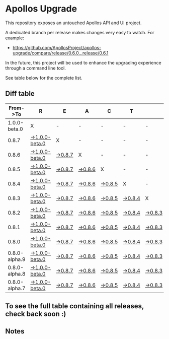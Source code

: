 # Apollos Upgrade

This repository exposes an untouched Apollos API and UI project.

A dedicated branch per release makes changes very easy
to watch. For example:

* https://github.com/ApollosProject/apollos-upgrade/compare/release/0.6.0...release/0.6.1

In the future, this project will be used to enhance the upgrading experience through a command line tool.

See table below for the complete list.

## Diff table

| From->To      | R                                                                                                                       | E                                                                                                         | A                                                                                                         | C                                                                                                         | T                                                                                                         |                                                                                                           | N                                                                                                         | A                                                                                                         | T                                                                                                         | I                                                                                                                         | V                                                                                                                         | E   |
| ------------- | ----------------------------------------------------------------------------------------------------------------------- | --------------------------------------------------------------------------------------------------------- | --------------------------------------------------------------------------------------------------------- | --------------------------------------------------------------------------------------------------------- | --------------------------------------------------------------------------------------------------------- | --------------------------------------------------------------------------------------------------------- | --------------------------------------------------------------------------------------------------------- | --------------------------------------------------------------------------------------------------------- | --------------------------------------------------------------------------------------------------------- | ------------------------------------------------------------------------------------------------------------------------- | ------------------------------------------------------------------------------------------------------------------------- | --- |
| 1.0.0-beta.0  | X                                                                                                                       | -                                                                                                         | -                                                                                                         | -                                                                                                         | -                                                                                                         | -                                                                                                         | -                                                                                                         | -                                                                                                         | -                                                                                                         | -                                                                                                                         | -                                                                                                                         | -   |
| 0.8.7         | [->1.0.0-beta.0](https://github.com/ApollosProject/apollos-upgrade/compare/release/0.8.7..release/1.0.0-beta.0)         | X                                                                                                         | -                                                                                                         | -                                                                                                         | -                                                                                                         | -                                                                                                         | -                                                                                                         | -                                                                                                         | -                                                                                                         | -                                                                                                                         | -                                                                                                                         | -   |
| 0.8.6         | [->1.0.0-beta.0](https://github.com/ApollosProject/apollos-upgrade/compare/release/0.8.6..release/1.0.0-beta.0)         | [->0.8.7](https://github.com/ApollosProject/apollos-upgrade/compare/release/0.8.6..release/0.8.7)         | X                                                                                                         | -                                                                                                         | -                                                                                                         | -                                                                                                         | -                                                                                                         | -                                                                                                         | -                                                                                                         | -                                                                                                                         | -                                                                                                                         | -   |
| 0.8.5         | [->1.0.0-beta.0](https://github.com/ApollosProject/apollos-upgrade/compare/release/0.8.5..release/1.0.0-beta.0)         | [->0.8.7](https://github.com/ApollosProject/apollos-upgrade/compare/release/0.8.5..release/0.8.7)         | [->0.8.6](https://github.com/ApollosProject/apollos-upgrade/compare/release/0.8.5..release/0.8.6)         | X                                                                                                         | -                                                                                                         | -                                                                                                         | -                                                                                                         | -                                                                                                         | -                                                                                                         | -                                                                                                                         | -                                                                                                                         | -   |
| 0.8.4         | [->1.0.0-beta.0](https://github.com/ApollosProject/apollos-upgrade/compare/release/0.8.4..release/1.0.0-beta.0)         | [->0.8.7](https://github.com/ApollosProject/apollos-upgrade/compare/release/0.8.4..release/0.8.7)         | [->0.8.6](https://github.com/ApollosProject/apollos-upgrade/compare/release/0.8.4..release/0.8.6)         | [->0.8.5](https://github.com/ApollosProject/apollos-upgrade/compare/release/0.8.4..release/0.8.5)         | X                                                                                                         | -                                                                                                         | -                                                                                                         | -                                                                                                         | -                                                                                                         | -                                                                                                                         | -                                                                                                                         | -   |
| 0.8.3         | [->1.0.0-beta.0](https://github.com/ApollosProject/apollos-upgrade/compare/release/0.8.3..release/1.0.0-beta.0)         | [->0.8.7](https://github.com/ApollosProject/apollos-upgrade/compare/release/0.8.3..release/0.8.7)         | [->0.8.6](https://github.com/ApollosProject/apollos-upgrade/compare/release/0.8.3..release/0.8.6)         | [->0.8.5](https://github.com/ApollosProject/apollos-upgrade/compare/release/0.8.3..release/0.8.5)         | [->0.8.4](https://github.com/ApollosProject/apollos-upgrade/compare/release/0.8.3..release/0.8.4)         | X                                                                                                         | -                                                                                                         | -                                                                                                         | -                                                                                                         | -                                                                                                                         | -                                                                                                                         | -   |
| 0.8.2         | [->1.0.0-beta.0](https://github.com/ApollosProject/apollos-upgrade/compare/release/0.8.2..release/1.0.0-beta.0)         | [->0.8.7](https://github.com/ApollosProject/apollos-upgrade/compare/release/0.8.2..release/0.8.7)         | [->0.8.6](https://github.com/ApollosProject/apollos-upgrade/compare/release/0.8.2..release/0.8.6)         | [->0.8.5](https://github.com/ApollosProject/apollos-upgrade/compare/release/0.8.2..release/0.8.5)         | [->0.8.4](https://github.com/ApollosProject/apollos-upgrade/compare/release/0.8.2..release/0.8.4)         | [->0.8.3](https://github.com/ApollosProject/apollos-upgrade/compare/release/0.8.2..release/0.8.3)         | X                                                                                                         | -                                                                                                         | -                                                                                                         | -                                                                                                                         | -                                                                                                                         | -   |
| 0.8.1         | [->1.0.0-beta.0](https://github.com/ApollosProject/apollos-upgrade/compare/release/0.8.1..release/1.0.0-beta.0)         | [->0.8.7](https://github.com/ApollosProject/apollos-upgrade/compare/release/0.8.1..release/0.8.7)         | [->0.8.6](https://github.com/ApollosProject/apollos-upgrade/compare/release/0.8.1..release/0.8.6)         | [->0.8.5](https://github.com/ApollosProject/apollos-upgrade/compare/release/0.8.1..release/0.8.5)         | [->0.8.4](https://github.com/ApollosProject/apollos-upgrade/compare/release/0.8.1..release/0.8.4)         | [->0.8.3](https://github.com/ApollosProject/apollos-upgrade/compare/release/0.8.1..release/0.8.3)         | [->0.8.2](https://github.com/ApollosProject/apollos-upgrade/compare/release/0.8.1..release/0.8.2)         | X                                                                                                         | -                                                                                                         | -                                                                                                                         | -                                                                                                                         | -   |
| 0.8.0         | [->1.0.0-beta.0](https://github.com/ApollosProject/apollos-upgrade/compare/release/0.8.0..release/1.0.0-beta.0)         | [->0.8.7](https://github.com/ApollosProject/apollos-upgrade/compare/release/0.8.0..release/0.8.7)         | [->0.8.6](https://github.com/ApollosProject/apollos-upgrade/compare/release/0.8.0..release/0.8.6)         | [->0.8.5](https://github.com/ApollosProject/apollos-upgrade/compare/release/0.8.0..release/0.8.5)         | [->0.8.4](https://github.com/ApollosProject/apollos-upgrade/compare/release/0.8.0..release/0.8.4)         | [->0.8.3](https://github.com/ApollosProject/apollos-upgrade/compare/release/0.8.0..release/0.8.3)         | [->0.8.2](https://github.com/ApollosProject/apollos-upgrade/compare/release/0.8.0..release/0.8.2)         | [->0.8.1](https://github.com/ApollosProject/apollos-upgrade/compare/release/0.8.0..release/0.8.1)         | X                                                                                                         | -                                                                                                                         | -                                                                                                                         | -   |
| 0.8.0-alpha.9 | [->1.0.0-beta.0](https://github.com/ApollosProject/apollos-upgrade/compare/release/0.8.0-alpha.9..release/1.0.0-beta.0) | [->0.8.7](https://github.com/ApollosProject/apollos-upgrade/compare/release/0.8.0-alpha.9..release/0.8.7) | [->0.8.6](https://github.com/ApollosProject/apollos-upgrade/compare/release/0.8.0-alpha.9..release/0.8.6) | [->0.8.5](https://github.com/ApollosProject/apollos-upgrade/compare/release/0.8.0-alpha.9..release/0.8.5) | [->0.8.4](https://github.com/ApollosProject/apollos-upgrade/compare/release/0.8.0-alpha.9..release/0.8.4) | [->0.8.3](https://github.com/ApollosProject/apollos-upgrade/compare/release/0.8.0-alpha.9..release/0.8.3) | [->0.8.2](https://github.com/ApollosProject/apollos-upgrade/compare/release/0.8.0-alpha.9..release/0.8.2) | [->0.8.1](https://github.com/ApollosProject/apollos-upgrade/compare/release/0.8.0-alpha.9..release/0.8.1) | [->0.8.0](https://github.com/ApollosProject/apollos-upgrade/compare/release/0.8.0-alpha.9..release/0.8.0) | X                                                                                                                         | -                                                                                                                         | -   |
| 0.8.0-alpha.8 | [->1.0.0-beta.0](https://github.com/ApollosProject/apollos-upgrade/compare/release/0.8.0-alpha.8..release/1.0.0-beta.0) | [->0.8.7](https://github.com/ApollosProject/apollos-upgrade/compare/release/0.8.0-alpha.8..release/0.8.7) | [->0.8.6](https://github.com/ApollosProject/apollos-upgrade/compare/release/0.8.0-alpha.8..release/0.8.6) | [->0.8.5](https://github.com/ApollosProject/apollos-upgrade/compare/release/0.8.0-alpha.8..release/0.8.5) | [->0.8.4](https://github.com/ApollosProject/apollos-upgrade/compare/release/0.8.0-alpha.8..release/0.8.4) | [->0.8.3](https://github.com/ApollosProject/apollos-upgrade/compare/release/0.8.0-alpha.8..release/0.8.3) | [->0.8.2](https://github.com/ApollosProject/apollos-upgrade/compare/release/0.8.0-alpha.8..release/0.8.2) | [->0.8.1](https://github.com/ApollosProject/apollos-upgrade/compare/release/0.8.0-alpha.8..release/0.8.1) | [->0.8.0](https://github.com/ApollosProject/apollos-upgrade/compare/release/0.8.0-alpha.8..release/0.8.0) | [->0.8.0-alpha.9](https://github.com/ApollosProject/apollos-upgrade/compare/release/0.8.0-alpha.8..release/0.8.0-alpha.9) | X                                                                                                                         | -   |
| 0.8.0-alpha.7 | [->1.0.0-beta.0](https://github.com/ApollosProject/apollos-upgrade/compare/release/0.8.0-alpha.7..release/1.0.0-beta.0) | [->0.8.7](https://github.com/ApollosProject/apollos-upgrade/compare/release/0.8.0-alpha.7..release/0.8.7) | [->0.8.6](https://github.com/ApollosProject/apollos-upgrade/compare/release/0.8.0-alpha.7..release/0.8.6) | [->0.8.5](https://github.com/ApollosProject/apollos-upgrade/compare/release/0.8.0-alpha.7..release/0.8.5) | [->0.8.4](https://github.com/ApollosProject/apollos-upgrade/compare/release/0.8.0-alpha.7..release/0.8.4) | [->0.8.3](https://github.com/ApollosProject/apollos-upgrade/compare/release/0.8.0-alpha.7..release/0.8.3) | [->0.8.2](https://github.com/ApollosProject/apollos-upgrade/compare/release/0.8.0-alpha.7..release/0.8.2) | [->0.8.1](https://github.com/ApollosProject/apollos-upgrade/compare/release/0.8.0-alpha.7..release/0.8.1) | [->0.8.0](https://github.com/ApollosProject/apollos-upgrade/compare/release/0.8.0-alpha.7..release/0.8.0) | [->0.8.0-alpha.9](https://github.com/ApollosProject/apollos-upgrade/compare/release/0.8.0-alpha.7..release/0.8.0-alpha.9) | [->0.8.0-alpha.8](https://github.com/ApollosProject/apollos-upgrade/compare/release/0.8.0-alpha.7..release/0.8.0-alpha.8) | X   |

## To see the full table containing all releases, check back soon :)

## Notes
